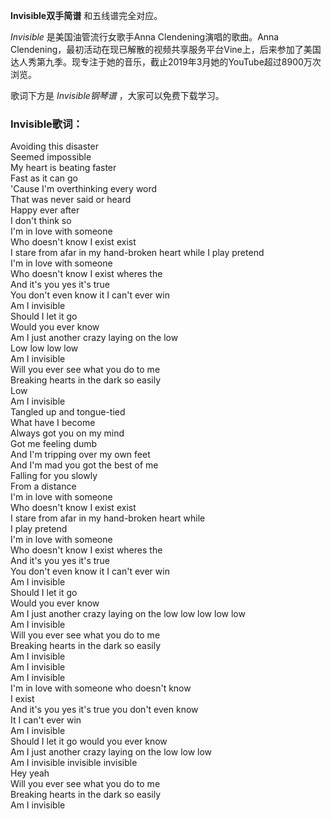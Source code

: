 

**Invisible双手简谱** 和五线谱完全对应。

_Invisible_ 是美国油管流行女歌手Anna Clendening演唱的歌曲。Anna
Clendening，最初活动在现已解散的视频共享服务平台Vine上，后来参加了美国达人秀第九季。现专注于她的音乐，截止2019年3月她的YouTube超过8900万次浏览。

歌词下方是 _Invisible钢琴谱_ ，大家可以免费下载学习。

### Invisible歌词：

Avoiding this disaster  
Seemed impossible  
My heart is beating faster  
Fast as it can go  
'Cause I'm overthinking every word  
That was never said or heard  
Happy ever after  
I don't think so  
I'm in love with someone  
Who doesn't know I exist exist  
I stare from afar in my hand-broken heart while I play pretend  
I'm in love with someone  
Who doesn't know I exist wheres the  
And it's you yes it's true  
You don't even know it I can't ever win  
Am I invisible  
Should I let it go  
Would you ever know  
Am I just another crazy laying on the low  
Low low low low  
Am I invisible  
Will you ever see what you do to me  
Breaking hearts in the dark so easily  
Low  
Am I invisible  
Tangled up and tongue-tied  
What have I become  
Always got you on my mind  
Got me feeling dumb  
And I'm tripping over my own feet  
And I'm mad you got the best of me  
Falling for you slowly  
From a distance  
I'm in love with someone  
Who doesn't know I exist exist  
I stare from afar in my hand-broken heart while  
I play pretend  
I'm in love with someone  
Who doesn't know I exist wheres the  
And it's you yes it's true  
You don't even know it I can't ever win  
Am I invisible  
Should I let it go  
Would you ever know  
Am I just another crazy laying on the low low low low low  
Am I invisible  
Will you ever see what you do to me  
Breaking hearts in the dark so easily  
Am I invisible  
Am I invisible  
Am I invisible  
I'm in love with someone who doesn't know  
I exist  
And it's you yes it's true you don't even know  
It I can't ever win  
Am I invisible  
Should I let it go would you ever know  
Am I just another crazy laying on the low low low  
Am I invisible invisible invisible  
Hey yeah  
Will you ever see what you do to me  
Breaking hearts in the dark so easily  
Am I invisible


